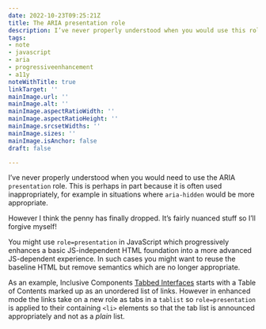 ```yaml
---
date: 2022-10-23T09:25:21Z
title: The ARIA presentation role
description: I’ve never properly understood when you would use this role
tags:
- note
- javascript
- aria
- progressiveenhancement
- a11y
noteWithTitle: true
linkTarget: ''
mainImage.url: ''
mainImage.alt: ''
mainImage.aspectRatioWidth: ''
mainImage.aspectRatioHeight: ''
mainImage.srcsetWidths: ''
mainImage.sizes: ''
mainImage.isAnchor: false
draft: false

---
```

I’ve never properly understood when you would need to use the ARIA `presentation` role. This is perhaps in part because it is often used inappropriately, for example in situations where `aria-hidden` would be more appropriate.

However I think the penny has finally dropped. It’s fairly nuanced stuff so I’ll forgive myself!

You might use `role=presentation` in JavaScript which progressively enhances a basic JS-independent HTML foundation into a more advanced JS-dependent experience. In such cases you might want to reuse the baseline HTML but remove semantics which are no longer appropriate.

As an example, Inclusive Components [Tabbed Interfaces](https://inclusive-components.design/tabbed-interfaces/) starts with a Table of Contents marked up as an unordered list of links. However in enhanced mode the links take on a new role as tabs in a `tablist` so `role=presentation` is applied to their containing `<li>` elements so that the tab list is announced appropriately and not as a _plain_ list.